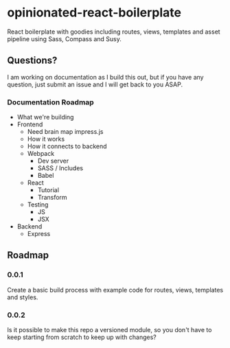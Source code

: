 # opinionated-react-boilerplate
React boilerplate with goodies including routes, views, templates and asset pipeline using Sass, Compass and Susy.

## Questions?
I am working on documentation as I build this out, but if you have any question, just submit an issue and I will get back to you ASAP.

### Documentation Roadmap
- What we're building
- Frontend
    - Need brain map impress.js
  - How it works
  - How it connects to backend
  - Webpack
    - Dev server
    - SASS / Includes
    * Babel
  - React
    - Tutorial
    - Transform
  - Testing
    - JS
    - JSX
- Backend
  - Express

## Roadmap

### 0.0.1
Create a basic build process with example code for routes, views, templates and styles.

### 0.0.2
Is it possible to make this repo a versioned module, so you don't have to keep starting from scratch to keep up with changes?